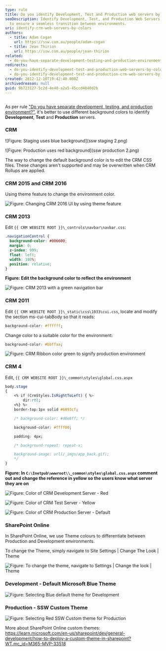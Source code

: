 ```yaml
---
type: rule
title: Do you identify Development, Test and Production web servers by colors?
seoDescription: Identify Development, Test, and Production Web Servers by colors
  to ensure a seamless transition between environments.
uri: identify-crm-web-servers-by-colors
authors:
  - title: Adam Cogan
    url: https://ssw.com.au/people/adam-cogan
  - title: Jean Thirion
    url: https://ssw.com.au/people/jean-thirion
related:
  - do-you-have-separate-development-testing-and-production-environments
redirects:
  - do-you-identify-development-test-and-production-web-servers-by-colors
  - do-you-identify-development-test-and-production-crm-web-servers-by-colors
created: 2012-12-10T19:42:40.000Z
archivedreason: null
guid: 9b723127-5c2d-4e40-a2a5-45ccd4840d2b
---
```

![]()

As per rule ["Do you have separate development, testing, and production environment?"](/do-you-have-separate-development-testing-and-production-environments), it's better to use different background colors to identify **Development**, **Test** and **Production** servers.

### CRM

![Figure: Staging uses blue background](ssw staging 2.png)

![Figure: Production uses red background](ssw production 2.png)

The way to change the default background color is to edit the CRM CSS files. These changes aren't supported and may be overwritten when CRM Rollups are applied.

### CRM 2015 and CRM 2016

Using theme feature to change the environment color.

![Figure: Changing CRM 2016 UI by using theme feature](CRM2015Theme.jpg)

### CRM 2013

Edit `{{ CRM WEBSITE ROOT }}\_controls\navbar\navbar.css`:

```css
.navigationControl {
  background-color: #006600;
  margin: 0;
  z-index: 999;
  float: left;
  width: 100%;
  position: relative;
}
```

**Figure: Edit the background color to reflect the environment**

![Figure: CRM 2013 with a green navigation bar](crm2013_greenbar.jpg)

<!--endintro-->

### CRM 2011

Edit `{{ CRM WEBSITE ROOT }}\_static\css\1033\cui.css`, locate and modify the section ms-cui-tabBody so that it reads:

```css
background-color: #ffffff;
```

Change color to a suitable color for the environment:

```css
background-color: #bbffaa;
```

![Figure: CRM Ribbon color green to signify production environment](CRM2011_ColorCodedRibbon.jpg)

### CRM 4

Edit, `{{ CRM WEBSITE ROOT }}\_common\styles\global.css.aspx`

```css
body.stage
{
    <% if (CrmStyles.IsRightToLeft) { %>
        dir:rtl;
    <%} %>
    border-top:1px solid #6893cf;

    /* background-color: #d6e8ff; */

    background-color: #ffff00;

    padding: 4px;

    /* background-repeat: repeat-x;

    background-image: url(/_imgs/app_back.gif);
    */
}
```

**Figure: In `C:\Inetpub\wwwroot\\_common\styles\global.css.aspx` comment out and change the reference in yellow so the users know what server they are on**

![Figure: Color of CRM Development Server - Red](CRM_DevelopmentColor.jpg)

![Figure: Color of CRM Test Server - Yellow](CRM_TestColor.jpg)

![Figure: Color of CRM Production Server - Default](CRM_ProductionColor.jpg)

### SharePoint Online

In SharePoint Online, we use Theme colours to differentiate between Production and Development environments.

To change the Theme, simply navigate to Site Settings | Change The Look | Theme

![](2024-09-16_18-10-35.jpg "Figure: To change the theme, navigate to Settings | Change the look | Theme")

### Development - Default Microsoft Blue Theme

![](2024-09-16_18-03-50.jpg "Figure: Selecting Blue default theme for Development")

### Production - SSW Custom Theme

![Figure: Selecting Red SSW Custom theme for Production ](2024-09-16_18-06-09.jpg)

More about SharePoint Online custom themes: <https://learn.microsoft.com/en-us/sharepoint/dev/general-development/how-to-deploy-a-custom-theme-in-sharepoint?WT.mc_id=M365-MVP-33518>
